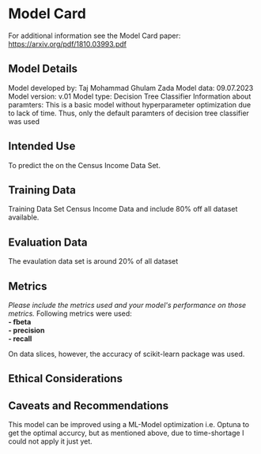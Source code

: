 # Model Card

For additional information see the Model Card paper: https://arxiv.org/pdf/1810.03993.pdf


## Model Details
Model developed by: Taj Mohammad Ghulam Zada
Model data: 09.07.2023
Model version: v.01
Model type: Decision Tree Classifier
Information about paramters: This is a basic model without hyperparameter optimization due to lack of time. Thus, only the default paramters of decision tree classifier was used

## Intended Use
To predict the  on the Census Income Data Set. 

## Training Data
Training Data Set Census Income Data and include 80% off all dataset available. 

## Evaluation Data
The evaulation data set is around 20% of all dataset
## Metrics
_Please include the metrics used and your model's performance on those metrics._
Following metrics were used:\
**- fbeta** \
**- precision** \
**- recall** 

On data slices, however, the accuracy of scikit-learn package was used.
## Ethical Considerations

## Caveats and Recommendations
This model can be improved using a ML-Model optimization i.e. Optuna to get the optimal accurcy, but as mentioned above, due to time-shortage I could not apply it just yet.